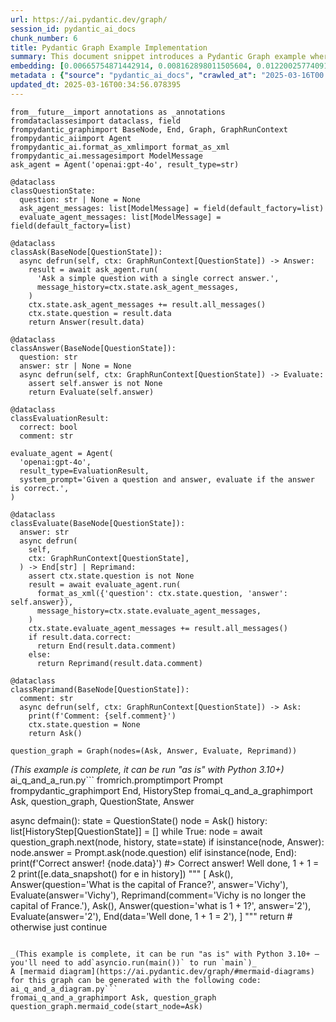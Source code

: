 ```yaml
---
url: https://ai.pydantic.dev/graph/
session_id: pydantic_ai_docs
chunk_number: 6
title: Pydantic Graph Example Implementation
summary: This document snippet introduces a Pydantic Graph example where an agent is utilized to ask questions and manage message history. It defines data classes for managing question states and provides an asynchronous method to run an agent that retrieves answers.
embedding: [0.00665754871442914, 0.008162898011505604, 0.012200257740914822, -0.025597237050533295, 0.007866866886615753, -0.011507418937981129, -0.024400515481829643, 0.015431405045092106, -0.012483691796660423, 0.04678549990057945, 0.020986709743738174, -0.0426032729446888, 0.004947497509419918, -0.022573940455913544, -0.007734598126262426, -0.026730971410870552, -0.023430541157722473, 0.004270405042916536, 0.03076203353703022, 0.022586537525057793, 0.016980843618512154, -0.002287941984832287, 0.03146746754646301, -0.006493786815553904, -0.002366673666983843, -0.010266607627272606, -0.001325841061770916, 0.04320793226361275, -0.026730971410870552, 0.029502326622605324, 0.01051225047558546, -0.007980240508913994, -0.036531489342451096, -0.012571871280670166, -0.026126312091946602, 0.005668679252266884, -0.013252112083137035, 0.004723899532109499, 0.006216651760041714, 0.013037961907684803, -0.0009164364892058074, -0.07769870012998581, 0.023014837875962257, 0.017346158623695374, -0.041167207062244415, -0.011740464717149734, -0.03368455171585083, 0.06479930132627487, 0.021100083366036415, 0.020835544914007187, -0.046760305762290955, 0.04101604223251343, -0.01070750504732132, 0.022473163902759552, -0.02761276625096798, -0.03960517421364784, -0.010959446430206299, 0.033734939992427826, -0.0014596849214285612, -0.025483863428235054, 0.03758964315056801, -0.00413498654961586, -0.0007999136578291655, 0.08303984999656677, -0.009932786226272583, 0.036430712789297104, -0.031039169058203697, 0.0030673854053020477, -0.022321999073028564, -0.002327307825908065, 0.006052889861166477, 0.04519826918840408, -0.03038412146270275, -0.019915960729122162, -0.015431405045092106, -0.02225901372730732, 0.0038704483304172754, 0.06127212569117546, -0.003043765900656581, -0.022649522870779037, -0.013012767769396305, 0.010972043499350548, 0.016968246549367905, -0.020029334351420403, 0.018568074330687523, -0.03821949660778046, -0.07926073670387268, -0.008125106804072857, -0.042981185019016266, -0.08843139559030533, -0.037766002118587494, 0.007281103637069464, -0.030711645260453224, 0.015292837284505367, 0.06908230483531952, 0.027411213144659996, 0.024728039279580116, -0.003457894315943122, -0.01221285481005907, -0.028141843155026436, 0.004934900440275669, -0.06832648068666458, -0.03212251514196396, 0.04207419604063034, 0.028519755229353905, 0.002731988439336419, 0.013025364838540554, 0.06998929381370544, -0.017837444320321083, -0.03234926238656044, -0.0777490884065628, -0.0005050635663792491, -0.004068851936608553, -0.009391112253069878, -0.03003140352666378, -0.012206556275486946, -0.017232785001397133, -0.092361681163311, 0.045299045741558075, -0.02214564010500908, -0.03391129896044731, 0.0039460305124521255, -0.0006684317486360669, -0.014310265891253948, 0.02162916027009487, 0.007293700706213713, -0.017950817942619324, -0.02675616554915905, -0.024224156513810158, 0.017812250182032585, -0.016728902235627174, 0.0003668895224109292, 0.013617427088320255, -0.030006209388375282, -0.0068716988898813725, 0.01607385464012623, -0.03683381900191307, 0.013100947253406048, -0.0352717824280262, 0.036430712789297104, 0.05935737118124962, -0.019878169521689415, -0.06636133790016174, 0.042628467082977295, -0.02665538899600506, 0.02919999696314335, -0.04174667224287987, 0.028141843155026436, -0.024891801178455353, 0.009472993202507496, 0.060012418776750565, 0.0426032729446888, -0.040562547743320465, -0.0015636107418686152, -0.0010235115187242627, -0.022699911147356033, 0.008742363192141056, 0.009687143377959728, 0.0004369606904219836, -0.015771524980664253, -0.014574804343283176, 0.004005866590887308, -0.03814391419291496, -0.025357892736792564, -0.0498339906334877, 0.02300224080681801, -0.03927765041589737, 0.008421137928962708, -0.027335630729794502, -0.0309887807816267, -0.01995375193655491, -0.024753233417868614, 0.017925623804330826, 0.024287141859531403, 0.030056597664952278, -0.012697841972112656, -0.05240378901362419, -0.012345124036073685, -0.005640335846692324, -0.028746502473950386, -0.016565140336751938, -0.013012767769396305, -0.03320586308836937, -0.005895426496863365, -0.04174667224287987, -0.016804484650492668, 0.004692406859248877, 0.0004971903981640935, -0.02443830668926239, 0.02834339626133442, -0.006953579839318991, 0.019852975383400917, 0.03476789966225624, -0.014940119348466396, 0.006355219520628452, -0.032777562737464905, 0.0960400253534317, -0.009233648888766766, 0.04570215195417404, 0.024539083242416382, 0.015973078086972237, 0.02480362169444561, 0.012307332828640938, -0.02563502825796604, 0.042124584317207336, -0.035548917949199677, -0.0030264449305832386, -0.03963036835193634, -0.041671089828014374, -0.04313234984874725, 0.04325832054018974, -0.07281103730201721, 0.06152406707406044, 0.012798618525266647, -0.02175513096153736, -0.016451766714453697, -0.05724106356501579, 0.030056597664952278, 0.012256944552063942, 0.012565572746098042, -0.02442570962011814, 0.07507850974798203, 0.05205107107758522, 0.015809316188097, -0.0019462466007098556, 0.015204657800495625, 0.016325796023011208, 0.00419167336076498, -0.014096115715801716, 0.03600241243839264, 0.019966349005699158, -0.009151767939329147, -0.020633991807699203, -0.0017132008215412498, 0.03474270552396774, -0.06590784341096878, 0.031920962035655975, -0.019878169521689415, -0.00593006843701005, -0.007463761139661074, -0.0006680380902253091, 0.026579806581139565, 0.026605000719428062, -0.0005212035612203181, 0.032298874109983444, 0.007759792264550924, -0.0004117665521334857, -0.03466712310910225, 0.03517100587487221, 0.004884512163698673, 0.020394647493958473, -0.018429506570100784, 0.005372648127377033, -0.015444002114236355, -0.038597408682107925, -0.0340624637901783, -0.02455168031156063, -0.003549223067238927, -0.029477132484316826, -0.004752242937684059, -0.02894805558025837, 0.014335460029542446, -0.028771696612238884, 0.01715720258653164, 0.010052458383142948, -0.008219584822654724, 0.028167037293314934, -0.00971863605082035, -0.03673304244875908, -0.06177600845694542, -0.025874370709061623, 0.017824847251176834, 0.02965349145233631, -0.012565572746098042, -0.010386279784142971, -0.011595598421990871, 0.011551508679986, 0.025320101529359818, -0.006210353225469589, -0.0024816219229251146, -0.025206727907061577, 0.03184537962079048, 0.03585124760866165, 0.08072198927402496, -0.025798790156841278, 0.01356703881174326, -0.036430712789297104, 0.0006011162186041474, -0.007955046370625496, -0.014234683476388454, 0.04265366122126579, -0.013604830019176006, 0.043611038476228714, 0.000558994768653065, 0.028721308335661888, -0.05371388420462608, 0.0030878556426614523, 0.05814805254340172, 0.01898377761244774, 0.0022784941829741, 0.026101117953658104, -0.005136453080922365, 0.0035051333252340555, 0.011948316358029842, 0.005656082183122635, 0.046256422996520996, -0.0013691434869542718, 0.023153405636548996, 0.025332698598504066, 0.010247712023556232, 0.003097303444519639, 0.057442616671323776, 0.02758757211267948, 0.01331509742885828, -0.015343225561082363, -0.05436893180012703, 0.030711645260453224, -0.030006209388375282, 0.025748401880264282, -0.03305469825863838, -0.0028296157252043486, -0.009838308207690716, 0.046634335070848465, -0.020218288525938988, -0.0790087953209877, -0.012792319990694523, 0.027360824868083, -0.001730521791614592, -0.002950862515717745, 0.013390679843723774, -0.007507850881665945, -0.031165139749646187, -0.0017336710589006543, 0.0449715219438076, 0.011381448246538639, -0.004670361988246441, -0.0194624662399292, 0.054318543523550034, 0.02577359601855278, 0.08414839208126068, -0.06364037096500397, -2.186033634643536e-05, -0.030358927324414253, -0.0020328513346612453, -0.040814489126205444, 0.026907330378890038, 0.02359430305659771, 0.032399650663137436, 0.01252148300409317, 0.006707936991006136, 0.03474270552396774, 0.016464363783597946, 0.043837785720825195, 0.019664019346237183, 0.025698013603687286, -0.006481189746409655, -0.031165139749646187, -0.0036877908278256655, 0.002728839172050357, 0.020167900249361992, -0.054772038012742996, -0.02675616554915905, -0.0076968069188296795, 0.005212035495787859, -0.03912648558616638, -0.017358755692839622, -0.0053506032563745975, -0.018164968118071556, 0.046206034719944, 0.014007936231791973, 0.010241413488984108, 0.0015714839100837708, -0.01215616799890995, 0.003457894315943122, -0.027159271761775017, -0.028771696612238884, -0.024652456864714622, -0.00035429245326668024, -0.012672647833824158, 0.05462087318301201, -0.004692406859248877, -0.004963243845850229, -0.0023351809941232204, -0.008112509734928608, 0.008641586638987064, 0.028721308335661888, 0.001515584415756166, -0.01773666776716709, -0.013655218295753002, 0.030711645260453224, 0.06797376275062561, -0.04799481853842735, -0.007791284937411547, 0.00947929173707962, 0.01083347573876381, 0.025471266359090805, -0.0004975840565748513, -0.0015502263559028506, 0.04812078922986984, 0.0510433092713356, 0.012427004985511303, -0.0033634162973612547, -0.025433475151658058, 0.02089853025972843, -0.004897109232842922, -0.0018580671167001128, 0.023669885471463203, 0.013504053466022015, -0.016149437054991722, -0.0031177736818790436, 0.02758757211267948, -0.05910542979836464, 0.014751163311302662, -0.00629538344219327, -0.0035429245326668024, -0.05482242628931999, -0.023808453232049942, -0.009781621396541595, 0.015960481017827988, 0.02564762532711029, -0.005851336754858494, -0.0680241510272026, 0.012263243086636066, -0.01932389847934246, -0.026957718655467033, 0.052706118673086166, 0.06066746637225151, -0.04587851092219353, 0.04900258406996727, -0.04910336062312126, 0.019235718995332718, 0.011293268762528896, -0.0018895597895607352, 0.012836409732699394, 0.06888075172901154, 0.011771957390010357, -0.0009550150134600699, 0.0136804124340415, -0.02141501009464264, -0.03597721830010414, 0.007274805102497339, -0.04915374889969826, 0.01810198277235031, 0.006342622451484203, -0.06409386545419693, -0.007438567001372576, -0.040940459817647934, -0.03622915968298912, 0.0007459824555553496, -0.02176772803068161, -0.005407290067523718, -0.0054419320076704025, -0.013025364838540554, 0.006159964948892593, -0.009466694667935371, -0.00826997309923172, 0.0912531390786171, 0.04119240120053291, 0.03207212686538696, -0.020344259217381477, 0.024967383593320847, -0.0023902931716293097, 0.0010313846869394183, 0.05084175616502762, -0.011173596605658531, 0.009139170870184898, 0.019399480894207954, 0.014486624859273434, -0.009567471221089363, 0.003564969403669238, -0.007482656743377447, -0.026957718655467033, 0.0012439602287486196, 0.006443399004638195, -0.03245003893971443, -0.042023807764053345, 0.0077094039879739285, 0.07009007036685944, -0.0012266392586752772, -0.02213304303586483, -0.028041066601872444, -0.010298100300133228, 0.016262810677289963, 0.024387918412685394, 0.015481793321669102, 0.010732699185609818, -0.006525279488414526, -0.0535123310983181, 0.006093830335885286, 0.0007778687868267298, -0.0010494929738342762, 0.02178032509982586, 0.016804484650492668, -0.013693009503185749, 0.04681069403886795, 0.00797394197434187, 0.001581719028763473, -0.011520016007125378, -0.01209948118776083, -0.01570853963494301, -0.025597237050533295, -0.0005704108625650406, -0.008049524389207363, 0.042855214327573776, -0.0031980799976736307, -0.07427229732275009, 0.0328531451523304, 0.024866607040166855, 0.05814805254340172, 0.03711095452308655, -0.026201894506812096, -0.040688518434762955, 0.024249350652098656, -0.000294653233140707, -0.011759360320866108, 0.013541844673454762, 0.002615465549752116, 0.018769627436995506, -0.007104744669049978, 0.010480757802724838, -0.004698705393821001, -0.01861846260726452, 0.013151335529983044, -0.007734598126262426, -0.014826745726168156, -0.013088350184261799, 0.0225109551101923, -0.03756444901227951, 0.012471094727516174, -0.03832027316093445, 0.01538101676851511, 0.018026400357484818, -0.010776788927614689, 0.041545119136571884, -0.056737180799245834, 0.019626228138804436, -0.00629538344219327, 0.016691111028194427, -0.027637960389256477, -0.01677929051220417, -0.0055993953719735146, 0.013365485705435276, -0.011205089278519154, -0.012301034294068813, 0.004824676085263491, 0.018391715362668037, 0.032298874109983444, -0.031039169058203697, -0.010291801765561104, 0.02164175733923912, 0.018631059676408768, 0.008068419992923737, -0.01142553798854351, -0.056132521480321884, 0.02067178301513195, 0.0023902931716293097, -0.012697841972112656, -0.014700775034725666, -0.010663415305316448, -0.0040373592637479305, 0.011942017823457718, -0.015078687109053135, 0.009624158032238483, 0.00353977526538074, -0.01288679800927639, 0.05119447410106659, 0.03189576789736748, -0.02907402627170086, -0.017421741038560867, 0.030232956632971764, 0.003524028928950429, 0.004884512163698673, -0.01691785827279091, -0.0213016364723444, 0.018328730016946793, -0.03476789966225624, -0.027663154527544975, -0.009863502345979214, -0.01428507175296545, -0.014637789689004421, -0.022548746317625046, -0.05935737118124962, 0.012086884118616581, 0.013453665189445019, -0.027360824868083, 0.022662119939923286, 0.0013337142299860716, 0.02238498441874981, -0.016716305166482925, -0.00522778183221817, 0.004853019490838051, -0.003147691721096635, -0.005693873390555382, 0.015431405045092106, -0.05290767177939415, -0.020646588876843452, 0.012559274211525917, -0.007621224503964186, -0.058551158756017685, 0.032903533428907394, 0.03806833177804947, -0.01700603775680065, -0.021477995440363884, 0.03862260282039642, 0.0018927090568467975, -0.008918722160160542, 0.006433951202780008, 0.01691785827279091, 0.008433734998106956, -0.0036846415605396032, -0.04804520681500435, -0.002080090343952179, -0.008125106804072857, -0.025483863428235054, -0.02102450095117092, -0.014322862960398197, -0.041897837072610855, 0.04681069403886795, 0.0450219102203846, -0.03214770928025246, 0.008962811902165413, 0.026327865198254585, 0.035322170704603195, 0.024866607040166855, -0.0051805428229272366, 0.016930455341935158, -0.014625192619860172, 0.008427436463534832, -0.003498834790661931, 0.012899395078420639, -0.05487281456589699, 0.035196200013160706, 0.019147539511322975, -0.007381880190223455, -0.024879204109311104, -0.0035555216018110514, -0.0121687650680542, -0.00543878274038434, -0.012124675326049328, 0.004563286900520325, 0.018933389335870743, 0.0014840917428955436, -0.025143742561340332, 0.003930284176021814, 0.04315754398703575, 0.0053254091180861, -0.02336755581200123, 0.0025635026395320892, 0.010291801765561104, -0.023191196843981743, -0.034843482077121735, -0.010323294438421726, 0.0029981015250086784, -0.029149608686566353, 0.0004641231207642704, -0.03025815077126026, -0.052353400737047195, -0.024135977029800415, -0.04038618877530098, 0.008081017062067986, -0.0426032729446888, -0.009995771571993828, 0.002366673666983843, 0.0011975085362792015, -0.03076203353703022, 0.04781845957040787, 0.004859318025410175, 0.017812250182032585, 0.013516650535166264, -0.007879463955760002, -0.03194615617394447, 0.008723467588424683, 0.037690419703722, 0.014070921577513218, 0.0013447366654872894, -0.014952716417610645, 0.00954857561737299, -0.03295392170548439, -0.02358170598745346, 0.035826053470373154, -0.02092372439801693, -0.00720552122220397, -0.03852182626724243, 0.05764416977763176, 0.0571906752884388, -0.010405175387859344, -0.004919154103845358, -0.004478256683796644, -0.0011345231905579567, 0.020974112674593925, -0.005863933824002743, -0.006166263483464718, -0.011872733943164349, 0.029401550069451332, 0.006588264834135771, 0.038950126618146896, 0.0021430756896734238, 0.051496803760528564, 0.00020922937255818397, -0.07840413600206375, -0.01631319895386696, -0.0206591859459877, -0.01259076688438654, -0.015444002114236355, 0.0012274265754967928, -0.040335800498723984, -0.02758757211267948, 0.04560137540102005, 0.04660914093255997, -0.021692145615816116, -0.01288679800927639, 0.006726832594722509, -0.03612838312983513, 0.021553577855229378, -0.018442103639245033, 0.001060515409335494, 0.016376184299588203, 0.010405175387859344, -0.00898800604045391, -0.02494218945503235, 0.0005704108625650406, 0.020218288525938988, -0.01870664209127426, -0.011457030661404133, 0.002572950441390276, -0.05265573039650917, -0.010927953757345676, 0.00689689302816987, 0.0017132008215412498, 0.017081620171666145, -0.028544949367642403, 0.0034295509103685617, 0.011828644201159477, -0.020243482664227486, -0.023518720641732216, 0.0014431512681767344, -0.05195029452443123, 0.017081620171666145, -0.037866778671741486, -0.013000170700252056, -0.002796548418700695, -0.007180327083915472, -0.0048215268179774284, -0.012515184469521046, 0.005149050150066614, 0.015607764013111591, -0.011841241270303726, 0.046861082315444946, -0.034238822758197784, 0.024413112550973892, -0.027889901772141457, 0.009403709322214127, 0.00024052521621342748, -0.009378515183925629, 0.03275236859917641, 0.0002165120531572029, 0.02321639098227024, -0.020382050424814224, -0.02345573529601097, 0.03622915968298912, -0.009693441912531853, -0.004197971895337105, -0.026428641751408577, -0.0029697581194341183, -0.0007428331882692873, -0.02188110165297985, 0.05542708560824394, 0.003135094651952386, 0.022662119939923286, 0.011570404283702374, -0.0449715219438076, 0.0008589623612351716, 0.020508021116256714, 0.04509749263525009, 0.02713407762348652, -0.014499221928417683, 0.05220223590731621, -0.02383364737033844, 0.026907330378890038, 0.00473964586853981, -0.004361733794212341, 0.019399480894207954, 0.0027351377066224813, 0.003124072216451168, 0.037614837288856506, 0.009888696484267712, 0.01391975674778223, -0.013403276912868023, -0.04660914093255997, -0.003234296338632703, -0.04658394679427147, -0.02652941830456257, -0.007740896660834551, 0.0018549178494140506, 0.041519924998283386, -0.011885331012308598, 0.004157031420618296, -0.08157858997583389, 0.008005434647202492, 0.030610868707299232, -0.036279547959566116, 0.020646588876843452, -0.0118601368740201, 0.0040247621946036816, 0.004487704485654831, -0.003681492293253541, -0.03940362110733986, 0.005778903607279062, -0.003939731977880001, -0.003445297246798873, -0.0011329485569149256, 0.03912648558616638, -0.028897667303681374, 0.014877134002745152, -0.006972475443035364, 0.05169835686683655, -0.03365935757756233, -0.009598963893949986, -0.01798860915005207, -0.016565140336751938, 0.04315754398703575, 0.011809748597443104, 0.012288437224924564, 0.00040822362643666565, 0.033382222056388855, 0.01579671911895275, 0.02224641665816307, 0.001255769981071353, -0.039806727319955826, 0.019601034000515938, 0.027511989697813988, -0.02091112732887268, 0.009598963893949986, -0.000331460265442729, 0.047364965081214905, 0.025017771869897842, -0.000618043530266732, -0.016502154991030693, -0.04270404949784279, 0.008433734998106956, -0.010020965710282326, 0.03053528629243374, -0.007255909498780966, -0.017169799655675888, 0.006232398096472025, -0.019764795899391174, -0.02407299168407917, -0.0066764443181455135, 0.02300224080681801, -0.006068636197596788, -0.025823984295129776, 0.04633200541138649, 0.047591712325811386, -0.04509749263525009, -0.0028800040017813444, 0.0009479291620664299, 0.011979809030890465, -0.01046816073358059, 0.02726004831492901, 0.010046159848570824, -0.03464192897081375, 0.010247712023556232, -0.02030646800994873, 0.011784554459154606, 0.009315529838204384, -0.01331509742885828, -0.026554612442851067, -0.021855907514691353, -0.011557807214558125, -0.0008566004107706249, -0.025017771869897842, 0.006644951645284891, 0.013466262258589268, 0.04096565395593643, 0.0033319236245006323, 0.009019498713314533, -0.008559705689549446, 0.004386927932500839, -0.023380152881145477, 0.015028298832476139, 0.046155646443367004, -0.014511818997561932, -0.013403276912868023, 0.02358170598745346, -0.022410178557038307, -0.010128039866685867, 0.02831820212304592, -0.020394647493958473, 0.005369498860090971, 0.010568937286734581, -0.012685244902968407, -0.03638032451272011, 0.002287941984832287, -0.014940119348466396, 0.011627091094851494, 0.006915788631886244, 0.0014730693073943257, 0.011211387813091278, 0.028620531782507896, 0.010732699185609818, -0.013957547955214977, -0.024992577731609344, 0.055023979395627975, -0.031920962035655975, 0.0019352241652086377, -0.02758757211267948, 0.018202759325504303, 0.03731250762939453, 0.006544175092130899, -0.01296237949281931, -0.018089385703206062, -0.034339599311351776, 0.03489387035369873, 0.034112852066755295, -0.002623338717967272, -0.008477824740111828, -0.028293007984757423, 0.006040292792022228, 0.013491456396877766, 0.0009479291620664299, 0.004830974619835615, -0.011469627730548382, -0.024110782891511917, -0.009567471221089363, -0.019512854516506195, -0.006594563368707895, 0.018681447952985764, 0.01715720258653164, 0.015003104694187641, -0.0644969716668129, 0.028494561091065407, -0.009164365008473396, -0.005678127054125071, 0.018568074330687523, -0.01296237949281931, 0.006175711285322905, -0.03454115241765976, -0.0017604398308321834, -0.005892277229577303, 0.033155474811792374, -0.02942674420773983, -0.02773873694241047, -0.035800859332084656, 0.02224641665816307, 0.0005152986850589514, -0.023317167535424232, 0.025735804811120033, -0.006087531801313162, 0.01342847105115652, 0.028746502473950386, 0.0026737269945442677, 0.007060654927045107, 0.03965556249022484, 0.008440033532679081, -0.04655875265598297, -0.004431017674505711, -0.01764848828315735, -0.010927953757345676, 0.02406039461493492, 0.011463329195976257, 0.015658151358366013, 0.006487488280981779, -0.035070229321718216, -0.0005444294074550271, -0.016363587230443954, -0.04519826918840408, 0.029577909037470818, -0.02467765100300312, 0.04534943401813507, 0.007318894844502211, 0.003892493201419711, 0.0498591847717762, 0.03731250762939453, 0.07235754281282425, -0.013516650535166264, -0.0401342511177063, 0.025735804811120033, -0.027285242453217506, 0.02713407762348652, 0.0014281922485679388, 0.0027871006168425083, 0.03552372381091118, -0.027789125218987465, 0.017308367416262627, 0.010858669877052307, 0.02214564010500908, 0.009567471221089363, 0.03693459555506706, -0.0055332607589662075, 0.0029477132484316826, 0.02589956484735012, 0.025584639981389046, 0.037891972810029984, 0.048826225101947784, 0.02640344761312008, 0.004827825352549553, -0.023758064955472946, 0.014133906923234463, 0.04071371257305145, 0.0010156383505091071, -0.027688348665833473, 4.0448387153446674e-05, 0.05179912969470024, -0.02078515663743019, -0.038597408682107925, -0.0309887807816267, -0.003643701085820794, -0.017950817942619324, -0.04643278196454048, 0.017963415011763573, -0.017333561554551125, -0.016363587230443954, 0.002092687413096428, -0.0200545284897089, 0.018945986405014992, -0.04655875265598297, -0.006021397188305855, -0.027663154527544975, -0.024362724274396896, -0.02965349145233631, 0.035548917949199677, -0.01526764314621687, 0.011967211961746216, 0.0020863888785243034, 0.007274805102497339, 0.000333231728291139, -0.025143742561340332, 0.03187057375907898, 0.011935719288885593, -0.020759962499141693, -0.00997057743370533, 0.020520618185400963, -0.007829075679183006, -0.0010738997953012586, 0.007608627434819937, 0.02151578664779663, 0.01391975674778223, 0.009983174502849579, 0.006172562018036842, -0.020482826977968216, -0.016338393092155457, 0.004805780481547117, 0.0012116802390664816, 0.030560480430722237, 0.023896632716059685, -0.014814148657023907, -0.026579806581139565, -0.023153405636548996, 0.010361085645854473, 0.0034547450486570597, -0.01922312192618847, 0.012011301703751087, -0.0474405474960804, 0.035095423460006714, 0.007646418642252684, -0.0025052414275705814, 0.015771524980664253, -0.01094684936106205, 0.0182279534637928, -0.00985720381140709, -0.04061293601989746, 0.006764623802155256, -0.024035200476646423, -0.019298704341053963, 0.021352024748921394, 0.027637960389256477, 0.04270404949784279, -0.017182396724820137, 0.014801551587879658, 0.02346833236515522, 0.03234926238656044, -0.004223166033625603, -0.007425969932228327, -0.03559930622577667, -0.003939731977880001, -0.003095728810876608, -0.03141707926988602, 0.004399525001645088, 0.02713407762348652, -0.015406210906803608, 0.0060560391284525394, 0.00229266588576138, 0.006046591326594353, 0.0011235007550567389, -0.041771866381168365, -0.016854872927069664, -0.0003338222159072757, 0.0450219102203846, -0.0007211819756776094, -0.013214320875704288, -0.01728317327797413, 0.029955821111798286, 0.01908455416560173, 0.0031051766127347946, -0.00203914986923337, 0.007306297775357962, -0.04756651818752289, 0.01968921348452568, 0.017610697075724602, -0.007898359559476376, 0.007551940623670816, 0.015809316188097, 0.0005715918377973139, 0.014272474683821201, -0.03978153318166733, 0.027637960389256477, 0.017913026735186577, -0.02286367304623127, -0.010720102116465569, 0.017585502937436104, -0.019865572452545166, 0.03905090317130089, 0.03469231724739075, -0.04353545606136322, 0.005208886228501797, -0.05300844833254814, 0.03270198032259941, -0.03915167972445488, 0.015103881247341633, -0.001961992820724845, 0.01167747937142849, -0.0014573229709640145, -0.014864536933600903, 0.0036751937586814165, 0.007092147599905729, 0.033029504120349884, -0.017459532245993614, 0.009050991386175156, 0.030610868707299232, 0.006940982770174742, 0.030484898015856743, -0.016955649480223656, 0.015418807975947857, -0.05154719203710556, -0.00826997309923172, -0.006953579839318991, -0.013239515013992786, -0.009227350354194641, -0.010323294438421726, -0.009120275266468525, -0.006644951645284891, 0.02199447527527809, -0.038118720054626465, 0.025257116183638573, -0.007507850881665945, 0.004475107416510582, 0.020633991807699203, 0.07094667106866837, 0.012458497658371925, -0.0038295078556984663, 0.011160999536514282, 0.020243482664227486, -0.010310697369277477, 0.0023367556277662516, 0.009252544492483139, -0.02190629579126835, -0.04781845957040787, -0.0237202737480402, 0.0003157139290124178, 0.003176035126671195, 0.006260741502046585, -0.009063588455319405, -0.01452441606670618, 0.0077534937299788, 0.022082654759287834, 0.03184537962079048, 0.00028796104015782475, 0.03129110857844353, 0.04837273061275482, 0.026479030027985573, 0.0037003878969699144, 0.01800120621919632, -0.007747195195406675, 0.021578771993517876, -0.0015525883063673973, 0.025345295667648315, 0.04786884784698486, 0.030232956632971764, -0.02469024807214737, 0.008414839394390583, 0.005234080366790295, -0.030308539047837257, 0.01331509742885828, -0.011771957390010357, 0.01032959297299385, -0.00638041365891695, 0.03461673483252525, 0.02103709802031517, 0.022914061322808266, -0.017799653112888336, 0.0012589191319420934, 0.019978946074843407, 0.010279204696416855, 0.012792319990694523, 0.00309887807816267, -0.005070318467915058, 0.015406210906803608, -0.0025414577685296535, -0.007104744669049978, 0.011217686347663403, -0.01331509742885828, -0.01259076688438654, -0.038723379373550415, 0.006210353225469589, 0.040940459817647934, 0.01774926483631134, 0.024022603407502174, -0.016602931544184685, -0.0011022432008758187, 0.010795684531331062, 0.0243375301361084, -0.01617463119328022, -0.04449283331632614, -0.018404312431812286, -0.0017746115336194634, -0.022397581487894058, 0.03517100587487221, -0.020369453355669975, -0.005552156362682581, 0.026126312091946602, -0.007866866886615753, 0.011967211961746216, 0.0328531451523304, 0.01824055053293705, -0.018038997426629066, 0.029275579378008842, 0.04020983353257179, 0.013705606572329998, -0.022321999073028564, -0.005693873390555382, -0.005360051058232784, -0.00473964586853981, -0.011205089278519154, 0.021843310445547104, 0.0023367556277662516, -0.0075141494162380695, 0.0170186348259449, -0.005583649035543203, 0.008345555514097214, 0.028116649016737938, 0.0309887807816267, -0.019386883825063705, 0.007772389333695173, -0.005338006187230349, 0.0044436147436499596, -0.011967211961746216, 0.02004193142056465, 0.024967383593320847, 0.018883001059293747, -0.01594788394868374, -0.017673682421445847, 0.022347193211317062, -0.0015840809792280197, -0.008799050003290176, -0.01908455416560173, 0.010814580135047436, 0.04041138291358948, 0.006764623802155256, 0.0023225839249789715, 0.0035555216018110514, -0.01342847105115652, -0.019172733649611473, -0.01593528687953949, -0.03728731349110603, -0.007098446134477854, -0.040058668702840805, -0.027436407282948494, 0.007362984586507082, 0.00838334672152996, -0.014133906923234463, 0.006125323008745909, 0.004512898623943329, -0.0040373592637479305, 0.021226054057478905, -0.03194615617394447, 0.0036909400951117277, -0.019601034000515938, 0.018996374681591988, 0.0285701435059309, 0.02418636530637741, -0.002355651231482625, 0.0016281706048175693, -0.000825895054731518, -0.030358927324414253, -0.012924589216709137, -0.02031906507909298, -0.0032185502350330353, -0.028872473165392876, 0.050035543739795685, 0.022926658391952515, -0.02602553553879261, 0.027637960389256477, -0.0018974329577758908, 0.027436407282948494, 0.01897118054330349, -0.006172562018036842, 0.023027434945106506, -0.00035389879485592246, -0.01069490797817707, 0.0014392146840691566, 0.0206843800842762, -0.00598675524815917, -0.04038618877530098, 0.03736289590597153, 0.0061347708106040955, -0.022460566833615303, -0.039328038692474365, 0.01691785827279091, -0.006106427405029535, -0.0340876579284668, -0.02713407762348652, 0.013000170700252056, 0.01356703881174326, -0.00366574595682323, 0.01752251759171486, -0.00917066354304552, -0.0008865184499882162, 0.02457687444984913, 0.014990507625043392, 0.018681447952985764, 0.0053757973946630955, 0.02152838371694088, -0.008301465772092342, 0.005605693906545639, -0.012798618525266647, -0.025219324976205826, 0.006890594493597746, 0.0038578512612730265, -0.029401550069451332, -0.026126312091946602, -0.0019352241652086377, 0.008950214833021164, 0.01106022298336029, 0.0218936987221241, -0.01725797913968563, -0.008622691035270691, -0.03086281009018421, 0.011192492209374905, -0.025017771869897842, -0.014033130370080471, 0.0033382221590727568, -0.008843139745295048, 0.04146953672170639, -0.016250213608145714, -0.010386279784142971, 0.026176700368523598, 0.04527385160326958, -0.02700810693204403, -0.010827177204191685, -0.03222329169511795, -0.0016533647431060672, -0.012105779722332954, 0.053562719374895096, -0.0005168733187019825, 0.02955271489918232, -0.010594131425023079, 0.02103709802031517, 0.004330241121351719, -0.0020375752355903387, 0.006997669581323862, -0.006027695722877979, -0.00801803171634674, -0.006632354576140642, 0.011652285233139992, -0.0061883083544671535, 0.011753061786293983, 0.014549610204994678, -0.010348488576710224, -0.011532613076269627, 0.029124414548277855, -0.026126312091946602, -0.015973078086972237, -0.010247712023556232, 0.031618632376194, 0.017850041389465332, -0.01762329414486885, -0.021188262850046158, 0.038597408682107925, -0.030056597664952278, -0.011998704634606838, 0.0035082825925201178, 0.006537876557558775, -0.004175927024334669, -0.017434338107705116, -0.047012247145175934, 0.04220016673207283, -0.004938049707561731, 0.0033445206936448812, 0.04610525816679001, -0.00016720635176170617, -0.004169628489762545, -0.01847989484667778, 0.0001803939085220918, 0.03479309380054474, -0.019147539511322975, -0.011866435408592224, 0.0014927522279322147, 0.05376427248120308, 0.028015872463583946, -0.030484898015856743, -0.02821742556989193, -0.0091139767318964, -0.0020989859476685524, 0.02358170598745346, -0.008364451117813587, 0.024362724274396896, 0.008597496896982193, -0.022939255461096764, 0.01885780692100525, -0.016212422400712967, -0.0070165651850402355, 0.03250042721629143, -0.01380638312548399, -0.025483863428235054, -0.006185159087181091, -0.023191196843981743, -0.01957583986222744, 0.000793615123257041, 0.0068465047515928745, 0.0033319236245006323, -0.013264709152281284, -0.0002909134782385081, -0.0009621008648537099, 0.01428507175296545, 0.0015037746634334326, -0.009869800880551338, -0.024765830487012863, 0.02140241302549839, -0.019752198830246925, 0.012552975676953793, -0.011387746781110764, 0.006972475443035364, 0.017547711730003357, 0.0034547450486570597, 0.0016596632776781917, -0.0091139767318964, 0.007923553697764874, 0.03184537962079048, 0.007690508384257555, 0.029099220409989357, 0.009649352170526981, -0.019235718995332718, 0.00018206695676781237, 0.02296444959938526, -0.02203226648271084, -0.012332526966929436, -0.016968246549367905, -0.017799653112888336, 0.009189559146761894, 0.05127005651593208, -0.01294978242367506, 0.020860739052295685, 0.009498187340795994, -0.011645986698567867, 0.017900429666042328, -0.007306297775357962, 0.007218118291348219, 0.01652734912931919, -0.014990507625043392, 0.015771524980664253, -0.029275579378008842, 0.034465570002794266, 0.03307989239692688, 0.013289903290569782, -0.00022753448865842074, -0.027159271761775017, 0.02263692580163479, 0.028519755229353905, 0.005948964040726423, -0.0035177303943783045, -0.02663019485771656, 0.02783951349556446, 0.00978791993111372, -0.035926830023527145, 0.008332958444952965, -0.008414839394390583, -0.029603103175759315, -0.0012833259534090757, 0.020986709743738174, 0.037388090044260025, -0.03345780447125435, 0.016262810677289963, -0.015444002114236355, -0.00024288716667797416, 0.0010715378448367119, 0.024123379960656166, 0.03307989239692688, -0.026453835889697075, 0.004664063453674316, -0.01897118054330349, -0.003536625998094678, -0.01981518417596817, 0.025710610672831535, 0.007703105453401804, -0.009164365008473396, 0.008440033532679081, 0.006052889861166477, -0.009252544492483139, 0.009920189157128334, 0.012181362137198448, 0.00930923130363226, 0.001899007591418922, -0.0027524586766958237, 0.004897109232842922, 0.010896461084485054, -0.01921052485704422, 0.0261515062302351, -0.0364559069275856, 0.0028815786354243755, -0.013453665189445019, -0.0243375301361084, -0.03753925487399101, 0.019412077963352203, -0.004509749356657267, 0.017056426033377647, -0.013970145024359226, -0.030207762494683266, -0.003122497582808137, 0.008597496896982193, 0.049430884420871735, -0.019008971750736237, -0.003278386080637574, -0.047238994389772415, -0.010613027028739452, -0.007596030365675688, 0.0055332607589662075, -0.04854908958077431, -0.0013305649627000093, -0.034112852066755295, 0.01932389847934246, -0.03247523307800293, 0.009920189157128334, -0.0037633732426911592, -0.025131145492196083, 0.008811647072434425, -0.01859326846897602]
metadata : {"source": "pydantic_ai_docs", "crawled_at": "2025-03-16T00:34:56.078395", "url_path": "/graph/", "chunk_size": 4053}
updated_dt: 2025-03-16T00:34:56.078395
---
```

```
from__future__import annotations as _annotations
fromdataclassesimport dataclass, field
frompydantic_graphimport BaseNode, End, Graph, GraphRunContext
frompydantic_aiimport Agent
frompydantic_ai.format_as_xmlimport format_as_xml
frompydantic_ai.messagesimport ModelMessage
ask_agent = Agent('openai:gpt-4o', result_type=str)

@dataclass
classQuestionState:
  question: str | None = None
  ask_agent_messages: list[ModelMessage] = field(default_factory=list)
  evaluate_agent_messages: list[ModelMessage] = field(default_factory=list)

@dataclass
classAsk(BaseNode[QuestionState]):
  async defrun(self, ctx: GraphRunContext[QuestionState]) -> Answer:
    result = await ask_agent.run(
      'Ask a simple question with a single correct answer.',
      message_history=ctx.state.ask_agent_messages,
    )
    ctx.state.ask_agent_messages += result.all_messages()
    ctx.state.question = result.data
    return Answer(result.data)

@dataclass
classAnswer(BaseNode[QuestionState]):
  question: str
  answer: str | None = None
  async defrun(self, ctx: GraphRunContext[QuestionState]) -> Evaluate:
    assert self.answer is not None
    return Evaluate(self.answer)

@dataclass
classEvaluationResult:
  correct: bool
  comment: str

evaluate_agent = Agent(
  'openai:gpt-4o',
  result_type=EvaluationResult,
  system_prompt='Given a question and answer, evaluate if the answer is correct.',
)

@dataclass
classEvaluate(BaseNode[QuestionState]):
  answer: str
  async defrun(
    self,
    ctx: GraphRunContext[QuestionState],
  ) -> End[str] | Reprimand:
    assert ctx.state.question is not None
    result = await evaluate_agent.run(
      format_as_xml({'question': ctx.state.question, 'answer': self.answer}),
      message_history=ctx.state.evaluate_agent_messages,
    )
    ctx.state.evaluate_agent_messages += result.all_messages()
    if result.data.correct:
      return End(result.data.comment)
    else:
      return Reprimand(result.data.comment)

@dataclass
classReprimand(BaseNode[QuestionState]):
  comment: str
  async defrun(self, ctx: GraphRunContext[QuestionState]) -> Ask:
    print(f'Comment: {self.comment}')
    ctx.state.question = None
    return Ask()

question_graph = Graph(nodes=(Ask, Answer, Evaluate, Reprimand))

```

_(This example is complete, it can be run "as is" with Python 3.10+)_
ai_q_and_a_run.py```
fromrich.promptimport Prompt
frompydantic_graphimport End, HistoryStep
fromai_q_and_a_graphimport Ask, question_graph, QuestionState, Answer

async defmain():
  state = QuestionState() [](https://ai.pydantic.dev/graph/#__code_11_annotation_1)
  node = Ask() [](https://ai.pydantic.dev/graph/#__code_11_annotation_2)
  history: list[HistoryStep[QuestionState]] = [] [](https://ai.pydantic.dev/graph/#__code_11_annotation_3)
  while True:
    node = await question_graph.next(node, history, state=state) [](https://ai.pydantic.dev/graph/#__code_11_annotation_4)
    if isinstance(node, Answer):
      node.answer = Prompt.ask(node.question) [](https://ai.pydantic.dev/graph/#__code_11_annotation_5)
    elif isinstance(node, End): [](https://ai.pydantic.dev/graph/#__code_11_annotation_6)
      print(f'Correct answer! {node.data}')
      #> Correct answer! Well done, 1 + 1 = 2
      print([e.data_snapshot() for e in history])
"""
      [
        Ask(),
        Answer(question='What is the capital of France?', answer='Vichy'),
        Evaluate(answer='Vichy'),
        Reprimand(comment='Vichy is no longer the capital of France.'),
        Ask(),
        Answer(question='what is 1 + 1?', answer='2'),
        Evaluate(answer='2'),
        End(data='Well done, 1 + 1 = 2'),
      ]
      """
      return
    # otherwise just continue

```

_(This example is complete, it can be run "as is" with Python 3.10+ — you'll need to add`asyncio.run(main())` to run `main`)_
A [mermaid diagram](https://ai.pydantic.dev/graph/#mermaid-diagrams) for this graph can be generated with the following code:
ai_q_and_a_diagram.py```
fromai_q_and_a_graphimport Ask, question_graph
question_graph.mermaid_code(start_node=Ask)
